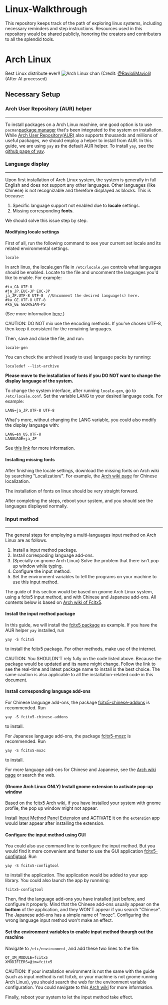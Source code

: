 # Linux-Walkthrough
This repository keeps track of the path of exploring linux systems, including necessary reminders and step instructions. Resources used in this repository would be shared publicly, honoring the creators and contributers to all the splendid tools.

# Arch Linux
Best Linux distribute ever!!
![Arch Linux chan](/Resources/Image/ArchLinux.png)
(Credit: [@RavioliMavioli](https://krita-artists.org/t/archlinux-chan/49206))(After AI processed)
## Necessary Setup
### Arch User Repository (AUR) helper
---
To install packages on a Arch Linux machine, one good option is to use `pacman`[package manager](https://wiki.archlinux.org/title/Pacman) that's been integrated to the system on installation.
While [Arch User Repository(AUR)](https://wiki.archlinux.org/title/Arch_User_Repository) also supports thousands and millions of useful packages, we should employ a helper to install from AUR.
In this guide, we are using `yay` as the default AUR helper.
To install `yay`, see the [github page of yay](https://github.com/Jguer/yay).

### Language display
---
Upon first installation of Arch Linux system, the system is generally in full English and does not support any other languages. Other languages (like Chinese) is not recognizable and therefore displayed as blocks. This is because:
1. Specific language support not enabled due to **locale** settings.
2. Missing corresponding **fonts**.

We should solve this issue step by step.

#### Modifying locale settings
First of all, run the following command to see your current set locale and its related environmental settings.
```
locale
```
In arch linux, the locale.gen file in `/etc/locale.gen` controls what languages should be enabled. Locate to the file and uncomment the languages you'd like to enable. For example:
```
#iu_CA UTF-8  
#ja_JP.EUC-JP EUC-JP  
ja_JP.UTF-8 UTF-8  //Uncomment the desired language(s) here.
#ka_GE.UTF-8 UTF-8  
#ka_GE GEORGIAN-PS  
```
(See more information [here](https://wiki.archlinux.org/title/Locale).)

CAUTION: DO NOT mix use the encoding methods. If you've chosen UTF-8, then keep it consistent for the remaining languages.

Then, save and close the file, and run:
```
locale-gen
```
You can check the archived (ready to use) language packs by running:
```
localedef --list-archive
```
**Please move to the installation of fonts if you DO NOT want to change the display language of the system.**

To change the system interface, after running `locale-gen`, go to `/etc/locale.conf`. Set the variable LANG to your desired language code. For example:
```
LANG=ja_JP.UTF-8 UTF-8
```
What's more, without changing the LANG variable, you could also modify the display language with:
```
LANG=en_US.UTF-8
LANGUAGE=ja_JP
```

See [this link](https://wiki.archlinux.org/title/Locale#Variables) for more information.

#### Installing missing fonts
After finishing the locale settings, download the missing fonts on Arch wiki by searching "Localization/<DESIRED LANGUAGE>". For example, the  [Arch wiki page](https://wiki.archlinux.org/title/Localization/Chinese) for Chinese localization.

The installation of fonts on linux should be very straight forward.

After completing the steps, reboot your system, and you should see the languages displayed normally.

### Input method
---
The general steps for employing a multi-languages input method on Arch Linux are as follows.
1. Install a input method package.
2. Install correspoding language add-ons.
3. (Specially on gnome Arch Linux) Solve the problem that there isn't pop up window while typing.
4. Configure the input method.
5. Set the environment variables to tell the programs on your machine to use this input method.

The guide of this section would be based on gnome Arch Linux system, using a fcitx5 input method, and with Chinese and Japanese add-ons. All contents below is based on [Arch wiki of Fcitx5](https://wiki.archlinux.org/title/Fcitx5).

#### Install the input method package
In this guide, we will install the [fcitx5 package](https://archlinux.org/packages/?name=fcitx5) as example.
If you have the AUR helper `yay` installed, run
```
yay -S fcitx5
```
to install the fcitx5 package.
For other methods, make use of the internet.

CAUTION: You SHOULDN'T rely fully on the code listed above. Because the package would be updated and its name might change. Follow the link to see the real-time and latest package name to install is the best choice. The same caution is also applicable to all the installation-related code in this document.

#### Install corresponding language add-ons
For Chinese language add-ons, the package [fcitx5-chinese-addons](https://archlinux.org/packages/?name=fcitx5-chinese-addons) is recommended. Run
```
yay -S fcitx5-chinese-addons
```
to install.

For Japanese language add-ons, the package [fcitx5-mozc](https://archlinux.org/packages/?name=fcitx5-mozc) is recommended. Run
```
yay -S fcitx5-mozc
```
to install.

For more language add-ons for Chinese and Japanese, see the [Arch wiki page](https://wiki.archlinuxcn.org/wiki/Fcitx5) or search the web.

#### (Gnome Arch Linux ONLY) Install gnome extension to activate pop-up window
Based on the [fcitx5 Arch wiki](https://wiki.archlinux.org/title/Fcitx5#GNOME), if you have installed your system with gnome profile, the pop up window might not appear.

Install [Input Method Panel Extension](https://extensions.gnome.org/extension/261/kimpanel/) and ACTIVATE it on the `extension` app would later appear after installing the extension.

#### Configure the input method using GUI
You could also use command line to configure the input method. But you would find it more convenient and faster to use the GUI application [fcitx5-configtool](https://archlinux.org/packages/?name=fcitx5-configtool). Run
```
yay -S fcitx5-configtool
```
to install the application. The application would be added to your app library. You could also launch the app by runnning:
```
fcitx5-configtool
```

Then, find the language add-ons you have installed just before, and configure it properly.
Mind that the Chinese add-ons usually appear on the **bottom** of the application, and they WON'T appear if you search "Chinese". The Japanese add-ons has a simple name of "mozc". Configuring the wrong language input method won't make an effect.

#### Set the environment variables to enable input method thourgh out the machine
Navigate to `/etc/environment`, and add these two lines to the file:
```
QT_IM_MODULE=fcitx5
XMODIFIERS=@im=fcitx5
```
CAUTION: If your installation environment is not the same with the guide (such as input method is not fcitx5, or your machine is not gnome running Arch Linux), you should search the web for the environment variable configuration. You could navigate to this [Arch wiki](https://wiki.archlinuxcn.org/wiki/Fcitx5#%E9%85%8D%E7%BD%AE) for more information.

Finally, reboot your system to let the input method take effect.

